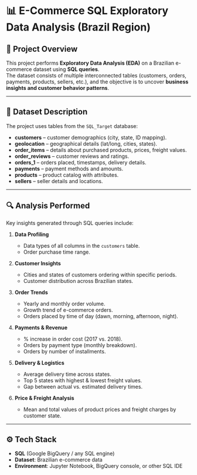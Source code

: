 # 📊 E-Commerce SQL Exploratory Data Analysis (Brazil Region)

## 📝 Project Overview
This project performs **Exploratory Data Analysis (EDA)** on a Brazilian e-commerce dataset using **SQL queries**.  
The dataset consists of multiple interconnected tables (customers, orders, payments, products, sellers, etc.), and the objective is to uncover **business insights and customer behavior patterns**.

---

## 📂 Dataset Description
The project uses tables from the `SQL_Target` database:

- **customers** – customer demographics (city, state, ID mapping).  
- **geolocation** – geographical details (lat/long, cities, states).  
- **order_items** – details about purchased products, prices, freight values.  
- **order_reviews** – customer reviews and ratings.  
- **orders_1** – orders placed, timestamps, delivery details.  
- **payments** – payment methods and amounts.  
- **products** – product catalog with attributes.  
- **sellers** – seller details and locations.  

---

## 🔍 Analysis Performed
Key insights generated through SQL queries include:

1. **Data Profiling**
   - Data types of all columns in the `customers` table.
   - Order purchase time range.  

2. **Customer Insights**
   - Cities and states of customers ordering within specific periods.  
   - Customer distribution across Brazilian states.  

3. **Order Trends**
   - Yearly and monthly order volume.  
   - Growth trend of e-commerce orders.  
   - Orders placed by time of day (dawn, morning, afternoon, night).  

4. **Payments & Revenue**
   - % increase in order cost (2017 vs. 2018).  
   - Orders by payment type (monthly breakdown).  
   - Orders by number of installments.  

5. **Delivery & Logistics**
   - Average delivery time across states.  
   - Top 5 states with highest & lowest freight values.  
   - Gap between actual vs. estimated delivery times.  

6. **Price & Freight Analysis**
   - Mean and total values of product prices and freight charges by customer state.  

---

## ⚙️ Tech Stack
- **SQL** (Google BigQuery / any SQL engine)  
- **Dataset**: Brazilian e-commerce data  
- **Environment**: Jupyter Notebook, BigQuery console, or other SQL IDE  

